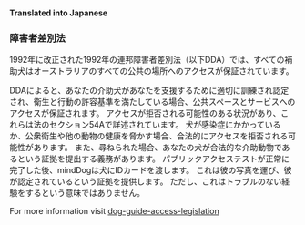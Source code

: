 #### **Translated into Japanese**

### 障害者差別法

1992年に改正された1992年の連邦障害者差別法（以下DDA）では、すべての補助犬はオーストラリアのすべての公共の場所へのアクセスが保証されています。

DDAによると、あなたの介助犬があなたを支援するために適切に訓練され認定され、衛生と行動の許容基準を満たしている場合、公共スペースとサービスへのアクセスが保証されます。 アクセスが拒否される可能性のある状況があり、これらは法のセクション54Aで詳述されています。 犬が感染症にかかっているか、公衆衛生や他の動物の健康を脅かす場合、合法的にアクセスを拒否される可能性があります。 また、尋ねられた場合、あなたの犬が合法的な介助動物であるという証拠を提出する義務があります。 パブリックアクセステストが正常に完了した後、mindDogは犬にIDカードを渡します。 これは彼の写真を運び、彼が認定されているという証拠を提供します。 ただし、これはトラブルのない経験をするという意味ではありません。

For more information visit [dog-guide-access-legislation](https://www.minddog.org.au/resources/federal-laws/)
